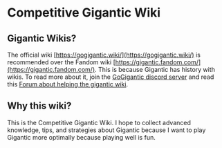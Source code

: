 # Competitive Gigantic Wiki

## Gigantic Wikis?

The official wiki [https://gogigantic.wiki/](https://gogigantic.wiki/) is recommended over the Fandom wiki [https://gigantic.fandom.com/](https://gigantic.fandom.com/). This is because Gigantic has history with wikis. To read more about it, join the [GoGigantic discord server](https://discord.gg/GoGigantic) and read this [Forum about helping the gigantic wiki](https://discord.com/channels/230415910991691776/1216116191068815522/1216116191068815522).&#x20;

## Why this wiki?

This is the Competitive Gigantic Wiki. I hope to collect advanced knowledge, tips, and strategies about Gigantic because I want to play Gigantic more optimally because playing well is fun.
